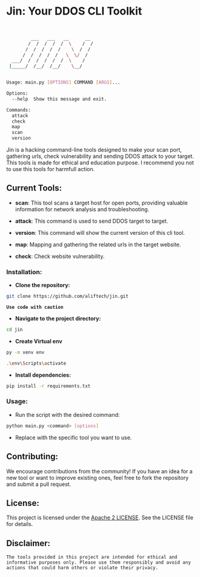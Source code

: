 # Jin: Your DDOS CLI Toolkit

```bash


         ___   ___   __      __
        /  /  /  /  /  \    /  /
       /  /  /  /  /    \  /  /
      /  /  /  /  /   \  \/  /
  ___/  /  /  /  /  /  \    /
 |_____/  /__/  /__/    \__/


Usage: main.py [OPTIONS] COMMAND [ARGS]...

Options:
  --help  Show this message and exit.

Commands:
  attack
  check
  map
  scan
  version

```

Jin is a hacking command-line tools designed to make your scan port, gathering urls, check vulnerability and sending DDOS attack to your target. This tools is made for ethical and education purpose. I recommend you not to use this tools for harmfull action.

## **Current Tools:**

- **scan**: This tool scans a target host for open ports, providing valuable information for network analysis and troubleshooting.

- **attack**: This command is used to send DDOS target to target.

- **version**: This command will show the current version of
  this cli tool.

- **map**: Mapping and gathering the related urls in the target website.

- **check**: Check website vulnerability.

### **Installation:**

- **Clone the repository:**

```Bash
git clone https://github.com/aliftech/jin.git
```

**`Use code with caution`**

- **Navigate to the project directory:**

```Bash
cd jin
```

- **Create Virtual env**

```bash
py -m venv env
```

```bash
.\env\Scripts\activate
```

- **Install dependencies:**

```Bash
pip install -r requirements.txt
```

### **Usage:**

- Run the script with the desired command:

```Bash
python main.py <command> [options]
```

- Replace <command> with the specific tool you want to use.

## **Contributing:**

We encourage contributions from the community! If you have an idea for a new tool or want to improve existing ones, feel free to fork the repository and submit a pull request.

## **License:**

This project is licensed under the [Apache 2 LICENSE](LICENSE). See the LICENSE file for details.

## **Disclaimer:**

`The tools provided in this project are intended for ethical and informative purposes only. Please use them responsibly and avoid any actions that could harm others or violate their privacy.`
